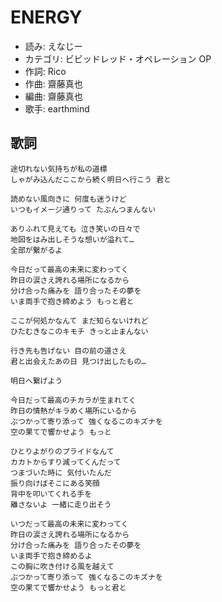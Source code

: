 ENERGY
=======

- 読み: えなじー
- カテゴリ: ビビッドレッド・オペレーション OP
- 作詞: Rico
- 作曲: 齋藤真也
- 編曲: 齋藤真也
- 歌手: earthmind


歌詞
-----

    途切れない気持ちが私の道標
    しゃがみ込んだここから続く明日へ行こう 君と

    読めない風向きに 何度も迷うけど
    いつもイメージ通りって たぶんつまんない

    ありふれて見えても 泣き笑いの日々で
    地図をはみ出しそうな想いが溢れて…
    全部が繋がるよ

    今日だって最高の未来に変わってく
    昨日の涙さえ誇れる場所になるから
    分け合った痛みを 語り合ったその夢を
    いま両手で抱き締めよう もっと君と

    ここが何処かなんて まだ知らないけれど
    ひたむきなこのキモチ きっと止まんない

    行き先も告げない 目の前の道さえ
    君と出会えたあの日 見つけ出したもの…

    明日へ繋げよう

    今日だって最高のチカラが生まれてく
    昨日の情熱がキラめく場所にいるから
    ぶつかって寄り添って 強くなるこのキズナを
    空の果てで響かせよう もっと

    ひとりよがりのプライドなんて
    カカトからすり減ってくんだって
    つまづいた時に 気付いたんだ
    振り向けばそこにある笑顔
    背中を叩いてくれる手を
    離さないよ 一緒に走り出そう

    いつだって最高の未来に変わってく
    昨日の涙さえ誇れる場所になるから
    分け合った痛みを 語り合ったその夢を
    いま両手で抱き締めるよ
    この胸に吹き付ける風を越えて
    ぶつかって寄り添って 強くなるこのキズナを
    空の果てで響かせよう もっと君と

